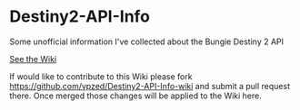 # Destiny2-API-Info
Some unofficial information I've collected about the Bungie Destiny 2 API

[See the Wiki](https://github.com/vpzed/Destiny2-API-Info/wiki)

If would like to contribute to this Wiki please fork  https://github.com/vpzed/Destiny2-API-Info-wiki  and submit a pull request there.
Once merged those changes will be applied to the Wiki here.
